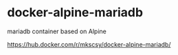 # docker-alpine-mariadb
mariadb container based on Alpine

https://hub.docker.com/r/mkscsy/docker-alpine-mariadb/

